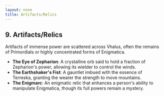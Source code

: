 ```yaml
---
layout: none
title: Artifacts/Relics
---
```

## 9. **Artifacts/Relics**

Artifacts of immense power are scattered across Vhalus, often the remains of Primordials or highly concentrated forms of Enigmatica.

- **The Eye of Zepharion**: A crystalline orb said to hold a fraction of Zepharion's power, allowing its wielder to control the winds.
- **The Earthshaker's Fist**: A gauntlet imbued with the essence of Terreska, granting the wearer the strength to move mountains.
- **The Enigmarc**: An enigmatic relic that enhances a person's ability to manipulate Enigmatica, though its full powers remain a mystery.
